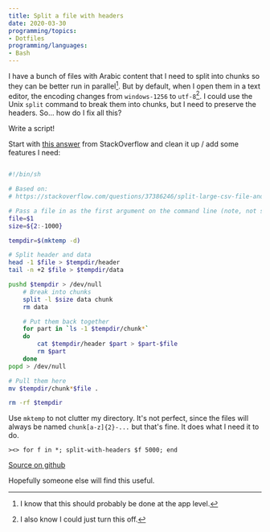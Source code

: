```yaml
---
title: Split a file with headers
date: 2020-03-30
programming/topics:
- Dotfiles
programming/languages:
- Bash
---
```

I have a bunch of files with Arabic content that I need to split into chunks so they can be better run in parallel[^iknow]. But by default, when I open them in a text editor, the encoding changes from `windows-1256` to `utf-8`[^iknow2]. I could use the Unix `split` command to break them into chunks, but I need to preserve the headers. So... how do I fix all this? 

Write a script!

<!--more-->

Start with [this answer](https://stackoverflow.com/questions/37386246/split-large-csv-file-and-keep-header-in-each-part/45384974#45384974) from StackOverflow and clean it up / add some features I need:

```bash

#!/bin/sh

# Based on:
# https://stackoverflow.com/questions/37386246/split-large-csv-file-and-keep-header-in-each-part/45384974#45384974

# Pass a file in as the first argument on the command line (note, not secure)
file=$1
size=${2:-1000}

tempdir=$(mktemp -d)

# Split header and data
head -1 $file > $tempdir/header
tail -n +2 $file > $tempdir/data

pushd $tempdir > /dev/null
    # Break into chunks
    split -l $size data chunk
    rm data

    # Put them back together 
    for part in `ls -1 $tempdir/chunk*`
    do
        cat $tempdir/header $part > $part-$file
        rm $part
    done
popd > /dev/null

# Pull them here
mv $tempdir/chunk*$file .

rm -rf $tempdir
```

Use `mktemp` to not clutter my directory. It's not perfect, since the files will always be named `chunk[a-z]{2}-...` but that's fine. It does what I need it to do.

```fish
><> for f in *; split-with-headers $f 5000; end
```

[Source on github](https://github.com/jpverkamp/dotfiles/blob/master/bin/split-with-headers)

Hopefully someone else will find this useful. 

[^iknow]: I know that this should probably be done at the app level. 
[^iknow2]: I also know I could just turn this off. 